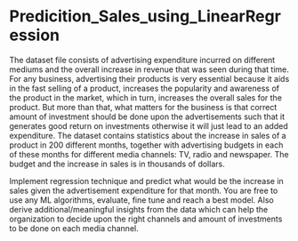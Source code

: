 # Predicition_Sales_using_LinearRegression

The dataset file consists of advertising expenditure incurred on different mediums and the overall increase in revenue that was seen during that time. For any business, advertising their products is very essential because it aids in the fast selling of a product, increases the popularity and awareness of the product in the market, which in turn, increases the overall sales for the product. But more than that, what matters for the business is that correct amount of investment should be done upon the advertisements such that it generates good return on investments otherwise it will just lead to an added expenditure.
The dataset contains statistics about the increase in sales of a product in 200 different months, together with advertising budgets in each of these months for different media channels: TV, radio and newspaper. The budget and the increase in sales is in thousands of dollars.

Implement regression technique and predict what would be the increase in sales given the advertisement expenditure for that month. You are free to use any ML algorithms, evaluate, fine tune and reach a best model. Also derive additional/meaningful insights from the data which can help the organization to decide upon the right channels and amount of investments to be done on each media channel. 
